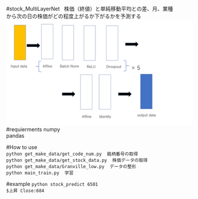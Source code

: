 #stock_MultiLayerNet  
株価（終値）と単純移動平均との差、月、業種  
から次の日の株価がどの程度上がるか下がるかを予測する  
![image](./画像.PNG)  
#requierments 
numpy  
pandas  

#How to use  
`python get_make_data/get_code_num.py  銘柄番号の取得`  
`python get_make_data/get_stock_data.py  株価データの取得`  
`python get_make_data/Granville_low.py  データの整形`  
`python main_train.py  学習`  

#example
`python stock_predict 6501`  
`$上昇 Close:684`
